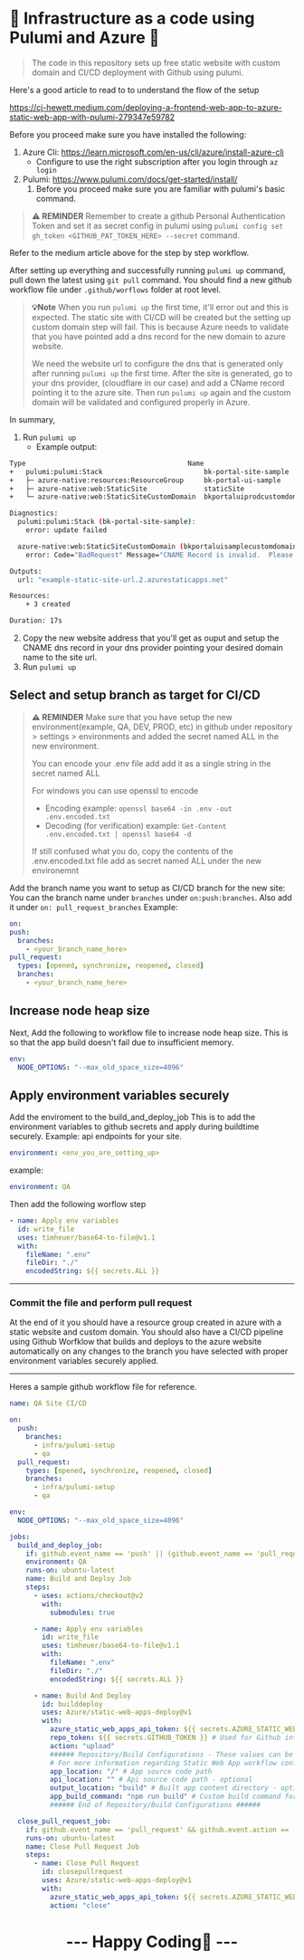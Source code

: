 # 🚧 Infrastructure as a code using Pulumi and Azure 🚧

> The code in this repository sets up free static website with custom domain and CI/CD deployment with Github using pulumi.

Here's a good article to read to to understand the flow of the setup

https://cj-hewett.medium.com/deploying-a-frontend-web-app-to-azure-static-web-app-with-pulumi-279347e59782

Before you proceed make sure you have installed the following:

1. Azure Cli: https://learn.microsoft.com/en-us/cli/azure/install-azure-cli
   - Configure to use the right subscription after you login through `az login`
2. Pulumi: https://www.pulumi.com/docs/get-started/install/
   1. Before you proceed make sure you are familiar with pulumi's basic command.

> **⚠ REMINDER**
> Remember to create a github Personal Authentication Token and set it as secret config in pulumi using `pulumi config set gh_token <GITHUB_PAT_TOKEN_HERE> --secret` command.

Refer to the medium article above for the step by step workflow.

After setting up everything and successfully running `pulumi up` command, pull down the latest using `git pull` command.
You should find a new github workflow file under `.github/worflows` folder at root level.

> **💡Note**
> When you run `pulumi up` the first time, it'll error out and this is expected.
> The static site with CI/CD will be created but the setting up custom domain step will fail. This is because Azure needs to validate that you have pointed add a dns record for the new domain to azure website.
>
> We need the website url to configure the dns that is generated only after running `pulumi up` the first time. After the site is generated, go to your dns provider, (cloudflare in our case) and add a CName record pointing it to the azure site. Then run `pulumi up` again and the custom domain will be validated and configured properly in Azure.

In summary,

1. Run `pulumi up`
   - Example output:

```bash
Type                                        Name                        Status                  Info
+   pulumi:pulumi:Stack                         bk-portal-site-sample         **creating failed**     1 error
+   ├─ azure-native:resources:ResourceGroup     bk-portal-ui-sample           created
+   ├─ azure-native:web:StaticSite              staticSite                  created
+   └─ azure-native:web:StaticSiteCustomDomain  bkportaluiprodcustomdomain  **creating failed**     1 error

Diagnostics:
  pulumi:pulumi:Stack (bk-portal-site-sample):
    error: update failed

  azure-native:web:StaticSiteCustomDomain (bkportaluisamplecustomdomain):
    error: Code="BadRequest" Message="CNAME Record is invalid.  Please ensure the CNAME record has been created." Details=[{"Message":"CNAME Record is invalid.  Please ensure the CNAME record has been created."},{"Code":"BadRequest"},{"ErrorEntity":{"Code":"BadRequest","ExtendedCode":"51021","Message":"CNAME Record is invalid.  Please ensure the CNAME record has been created.","MessageTemplate":"{0} is invalid.  {1}","Parameters":["CNAME Record","Please ensure the CNAME record has been created."]}}]

Outputs:
  url: "example-static-site-url.2.azurestaticapps.net"

Resources:
    + 3 created

Duration: 17s
```

2. Copy the new website address that you'll get as ouput and setup the CNAME dns record in your dns provider pointing your desired domain name to the site url.
3. Run `pulumi up`

## Select and setup branch as target for CI/CD

> **⚠ REMINDER**
> Make sure that you have setup the new environment(example, QA, DEV, PROD, etc) in github under repository > settings > environments and added the secret named ALL in the new environment.
>
> You can encode your .env file add add it as a single string in the secret named ALL
>
> For windows you can use openssl to encode
>
> - Encoding example: `openssl base64 -in .env -out .env.encoded.txt`
> - Decoding (for verification) example: `Get-Content .env.encoded.txt | openssl base64 -d`
>
> If still confused what you do, copy the contents of the .env.encoded.txt file add as secret named ALL under the new environemnt

Add the branch name you want to setup as CI/CD branch for the new site:
You can the branch name under `branches` under `on:push:branches`.
Also add it under `on: pull_request_branches`
Example:

```yaml
on:
push:
  branches:
    - <your_branch_name_here>
pull_request:
  types: [opened, synchronize, reopened, closed]
  branches:
    - <your_branch_name_here>
```

## Increase node heap size

Next, Add the following to workflow file to increase node heap size.
This is so that the app build doesn't fail due to insufficient memory.

```yaml
env:
  NODE_OPTIONS: "--max_old_space_size=4096"
```

## Apply environment variables securely

Add the enviroment to the build_and_deploy_job
This is to add the environment variables to github secrets and apply during buildtime securely. Example: api endpoints for your site.

```yaml
environment: <env_you_are_setting_up>
```

example:

```yaml
environment: QA
```

Then add the following worflow step

```yaml
- name: Apply env variables
  id: write_file
  uses: timheuer/base64-to-file@v1.1
  with:
    fileName: ".env"
    fileDir: "./"
    encodedString: ${{ secrets.ALL }}
```

---

### Commit the file and perform pull request

At the end of it you should have a resource group created in azure with a static website and custom domain. You should also have a CI/CD pipeline using Github Worfklow that builds and deploys to the azure website automatically on any changes to the branch you have selected with proper environment variables securely applied.

---

Heres a sample github workflow file for reference.

```yaml
name: QA Site CI/CD

on:
  push:
    branches:
      - infra/pulumi-setup
      - qa
  pull_request:
    types: [opened, synchronize, reopened, closed]
    branches:
      - infra/pulumi-setup
      - qa

env:
  NODE_OPTIONS: "--max_old_space_size=4096"

jobs:
  build_and_deploy_job:
    if: github.event_name == 'push' || (github.event_name == 'pull_request' && github.event.action != 'closed')
    environment: QA
    runs-on: ubuntu-latest
    name: Build and Deploy Job
    steps:
      - uses: actions/checkout@v2
        with:
          submodules: true

      - name: Apply env variables
        id: write_file
        uses: timheuer/base64-to-file@v1.1
        with:
          fileName: ".env"
          fileDir: "./"
          encodedString: ${{ secrets.ALL }}

      - name: Build And Deploy
        id: builddeploy
        uses: Azure/static-web-apps-deploy@v1
        with:
          azure_static_web_apps_api_token: ${{ secrets.AZURE_STATIC_WEB_APPS_API_TOKEN_WONDERFUL_BUSH_025A90B0F }}
          repo_token: ${{ secrets.GITHUB_TOKEN }} # Used for Github integrations (i.e. PR comments)
          action: "upload"
          ###### Repository/Build Configurations - These values can be configured to match your app requirements. ######
          # For more information regarding Static Web App workflow configurations, please visit: https://aka.ms/swaworkflowconfig
          app_location: "/" # App source code path
          api_location: "" # Api source code path - optional
          output_location: "build" # Built app content directory - optional
          app_build_command: "npm run build" # Custom build command for app content - optional
          ###### End of Repository/Build Configurations ######

  close_pull_request_job:
    if: github.event_name == 'pull_request' && github.event.action == 'closed'
    runs-on: ubuntu-latest
    name: Close Pull Request Job
    steps:
      - name: Close Pull Request
        id: closepullrequest
        uses: Azure/static-web-apps-deploy@v1
        with:
          azure_static_web_apps_api_token: ${{ secrets.AZURE_STATIC_WEB_APPS_API_TOKEN_WONDERFUL_BUSH_025A90B0F }}
          action: "close"
```

<h1 align="center"> --- Happy Coding🐘 --- </h1>
